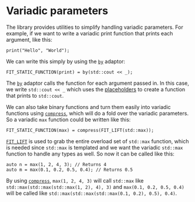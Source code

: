 Variadic parameters
===================

The library provides utilities to simplify handling variadic parameters. For example, if we want to write a variadic print function that prints each argument, like this:

    print("Hello", "World");

We can write this simply by using the [`by`](by.md) adaptor:

    FIT_STATIC_FUNCTION(print) = by(std::cout << _);

The [`by`](by.md) adaptor calls the function for each argument passed in. In this case, we write `std::cout << _` which uses the [placeholders](placeholders.md) to create a function that prints to `std::cout`.  

We can also take binary functions and turn them easily into variadic functions
using [`compress`](compress.md), which will do a fold over the variadic parameters. So a variadic `max` function could be written like
this:

    FIT_STATIC_FUNCTION(max) = compress(FIT_LIFT(std::max));

[`FIT_LIFT`](lift.md) is used to grab the entire overload set of `std::max` function, which is needed since `std::max` is templated and we want the variadic `std::max` function to handle any types as well. So now it can be called like this:

    auto n = max(1, 2, 4, 3); // Returns 4
    auto m = max(0.1, 0.2, 0.5, 0.4); // Returns 0.5

By using [`compress`](compress.md), `max(1, 2, 4, 3)` will call `std::max` like `std::max(std::max(std::max(1, 2), 4), 3)` and `max(0.1, 0.2, 0.5, 0.4)` will be called like `std::max(std::max(std::max(0.1, 0.2), 0.5), 0.4)`.

